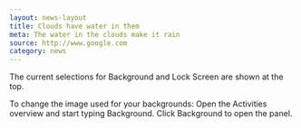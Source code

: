 ```yaml
---
layout: news-layout
title: Clouds have water in them
meta: The water in the clouds make it rain
source: http://www.google.com
category: news
---
```


The current selections for Background and Lock Screen are shown at the top.

To change the image used for your backgrounds: Open the Activities overview and start typing Background. Click Background to open the panel.
